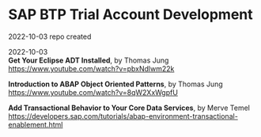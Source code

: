 # SAP BTP Trial Account Development  
2022-10-03 repo created  

2022-10-03  
**Get Your Eclipse ADT Installed**, by Thomas Jung  
https://www.youtube.com/watch?v=pbxNdlwm22k  

**Introduction to ABAP Object Oriented Patterns**, by Thomas Jung  
https://www.youtube.com/watch?v=8qW2XxWgpfU  

**Add Transactional Behavior to Your Core Data Services**, by Merve Temel  
https://developers.sap.com/tutorials/abap-environment-transactional-enablement.html  
